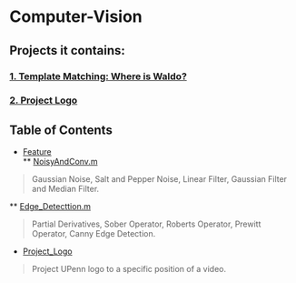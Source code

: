 # Computer-Vision

## Projects it contains:

### [1. Template Matching: Where is Waldo?][1]
### [2. Project Logo][2]

## Table of Contents
* [Feature](https://github.com/jShawnTsui/Computer-Vision/tree/master/Feature/)  
 ** [NoisyAndConv.m](https://github.com/jShawnTsui/Computer-Vision/tree/master/Feature/NoisyAndConv.m) 

 > Gaussian Noise, Salt and Pepper Noise, Linear Filter, Gaussian Filter and Median Filter.

 ** [Edge_Detecttion.m](https://github.com/jShawnTsui/Computer-Vision/tree/master/Feature/Edge_Detecttion.m)  

 > Partial Derivatives, Sober Operator, Roberts Operator, Prewitt Operator, Canny Edge Detection.  

* [Project_Logo][2]
> Project UPenn logo to a specific position of a video.



[1]: https://github.com/jShawnTsui/Computer-Vision/tree/master/Feature/TemplateMatch
[2]: https://github.com/jShawnTsui/Computer-Vision/tree/master/Project_Logo
